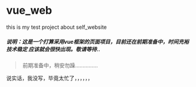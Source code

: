 # vue_web
this is my test project about self_website

#####	说明：这是一个打算采用vue框架的页面项目，目前还在前期准备中，时间充裕 技术稳定 应该就会很快出现。敬请等待..



> ​	前期准备中，稍安勿躁...............

说实话，我没写，毕竟太忙了，，，，，，

